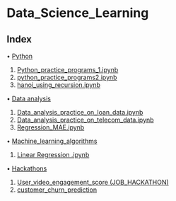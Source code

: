 # Data_Science_Learning
## Index

•	[Python](https://github.com/bhuvana02/Data_Science_Learning/tree/main/python)
1.	[Python_practice_programs_1.ipynb](https://github.com/bhuvana02/Data_Science_Learning/blob/main/python/Python_practice_programs_1.ipynb)
2.	[python_practice_programs2.ipynb](https://github.com/bhuvana02/Data_Science_Learning/blob/main/python/python_practice_programs2.ipynb)
3.	[hanoi_using_recursion.ipynb](https://github.com/bhuvana02/Data_Science_Learning/blob/main/python/hanoi_using_recursion.ipynb)

 • [Data analysis](https://github.com/bhuvana02/Data_Science_Learning/tree/main/Data%20analysis)
 
 1. [	Data_analysis_practice_on_loan_data.ipynb](https://github.com/bhuvana02/Data_Science_Learning/tree/main/Data%20analysis/Data_analysis_practice_on_loan_data)
 2. [Data_analysis_practice_on_telecom_data.ipynb](https://github.com/bhuvana02/Data_Science_Learning/tree/main/Data%20analysis/Data_analysis_practice_on_telecom_data)
 3. [Regression_MAE.ipynb](https://github.com/bhuvana02/Data_Science_Learning/tree/main/Data%20analysis/Regression_MAE)
 


•	[Machine_learning_algorithms](https://github.com/bhuvana02/Data_Science_Learning/tree/main/Machine_learning_algorithms)
1.	[Linear Regression .ipynb](https://github.com/bhuvana02/Data_Science_Learning/tree/main/Machine_learning_algorithms/Linear%20Regression)

•	[Hackathons](https://github.com/bhuvana02/Data_Science_Learning/tree/main/Hackathons)
1.	[User_video_engagement_score (JOB_HACKATHON)](https://github.com/bhuvana02/Data_Science_Learning/tree/main/Hackathons/User_video_engagement_score%20(JOB_HACKATHON))
2.	[customer_churn_prediction](https://github.com/bhuvana02/Data_Science_Learning/tree/main/Hackathons/customer_churn_prediction)

